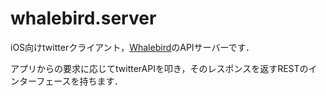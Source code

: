 # whalebird.server

iOS向けtwitterクライアント，[Whalebird](https://itunes.apple.com/jp/app/whalebird/id955717062)のAPIサーバーです．

アプリからの要求に応じてtwitterAPIを叩き，そのレスポンスを返すRESTのインターフェースを持ちます．
